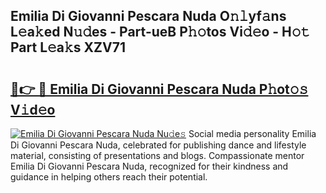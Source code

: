 ## Emilia Di Giovanni Pescara Nuda O𝚗𝚕yf𝚊ns L𝚎a𝚔ed N𝚞𝚍es - Part-ueB P𝚑𝚘tos Vi𝚍𝚎o - H𝚘𝚝 Part L𝚎a𝚔s XZV71

# <h2><a href="http://kf1qkf.oniu.top/?m=Emilia+Di+Giovanni+Pescara+Nuda">🔗👉 🔴 Emilia Di Giovanni Pescara Nuda P𝚑ot𝚘𝚜 V𝚒d𝚎o</a></h2>

[![Emilia Di Giovanni Pescara Nuda Nu𝚍e𝚜](https://i.imgur.com/0qMVB7G.gif)](http://kf1qkf.oniu.top/?m=Emilia+Di+Giovanni+Pescara+Nuda)
Social media personality Emilia Di Giovanni Pescara Nuda, celebrated for publishing dance and lifestyle material, consisting of presentations and blogs. Compassionate mentor Emilia Di Giovanni Pescara Nuda, recognized for their kindness and guidance in helping others reach their potential.  
